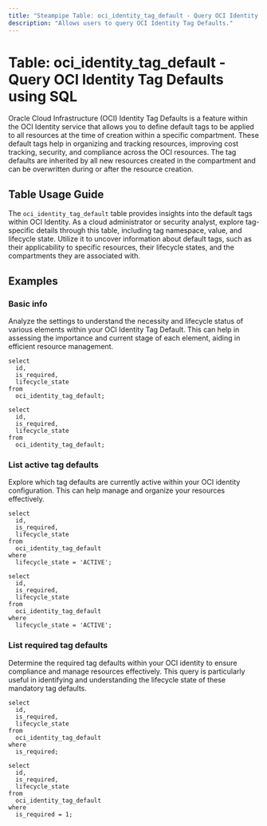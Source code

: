 ```yaml
---
title: "Steampipe Table: oci_identity_tag_default - Query OCI Identity Tag Defaults using SQL"
description: "Allows users to query OCI Identity Tag Defaults."
---
```


# Table: oci_identity_tag_default - Query OCI Identity Tag Defaults using SQL

Oracle Cloud Infrastructure (OCI) Identity Tag Defaults is a feature within the OCI Identity service that allows you to define default tags to be applied to all resources at the time of creation within a specific compartment. These default tags help in organizing and tracking resources, improving cost tracking, security, and compliance across the OCI resources. The tag defaults are inherited by all new resources created in the compartment and can be overwritten during or after the resource creation.

## Table Usage Guide

The `oci_identity_tag_default` table provides insights into the default tags within OCI Identity. As a cloud administrator or security analyst, explore tag-specific details through this table, including tag namespace, value, and lifecycle state. Utilize it to uncover information about default tags, such as their applicability to specific resources, their lifecycle states, and the compartments they are associated with.

## Examples

### Basic info
Analyze the settings to understand the necessity and lifecycle status of various elements within your OCI Identity Tag Default. This can help in assessing the importance and current stage of each element, aiding in efficient resource management.

```sql+postgres
select
  id,
  is_required,
  lifecycle_state
from
  oci_identity_tag_default;
```

```sql+sqlite
select
  id,
  is_required,
  lifecycle_state
from
  oci_identity_tag_default;
```

### List active tag defaults
Explore which tag defaults are currently active within your OCI identity configuration. This can help manage and organize your resources effectively.

```sql+postgres
select
  id,
  is_required,
  lifecycle_state
from
  oci_identity_tag_default
where
  lifecycle_state = 'ACTIVE';
```

```sql+sqlite
select
  id,
  is_required,
  lifecycle_state
from
  oci_identity_tag_default
where
  lifecycle_state = 'ACTIVE';
```

### List required tag defaults
Determine the required tag defaults within your OCI identity to ensure compliance and manage resources effectively. This query is particularly useful in identifying and understanding the lifecycle state of these mandatory tag defaults.

```sql+postgres
select
  id,
  is_required,
  lifecycle_state
from
  oci_identity_tag_default
where
  is_required;
```

```sql+sqlite
select
  id,
  is_required,
  lifecycle_state
from
  oci_identity_tag_default
where
  is_required = 1;
```
